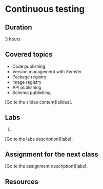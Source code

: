 # Continuous testing

## Duration

3 hours

## Covered topics

- Code publishing
- Version management with SemVer
- Package registry
- Image registry
- API publishing
- Schema publishing

[Go to the slides content][slides].

## Labs

1. 

[Go to the labs description][labs].

## Assignment for the next class

[Go to the assignment description][labs].

## Resources
